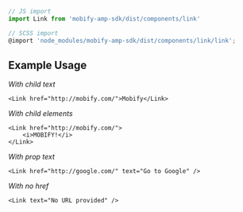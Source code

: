 ```js
// JS import
import Link from 'mobify-amp-sdk/dist/components/link'

// SCSS import
@import 'node_modules/mobify-amp-sdk/dist/components/link/link';
```

## Example Usage

*With child text*

    <Link href="http://mobify.com/">Mobify</Link>

*With child elements*

    <Link href="http://mobify.com/">
        <i>MOBIFY!</i>
    </Link>

*With prop text*

    <Link href="http://google.com/" text="Go to Google" />

*With no href*

    <Link text="No URL provided" />
